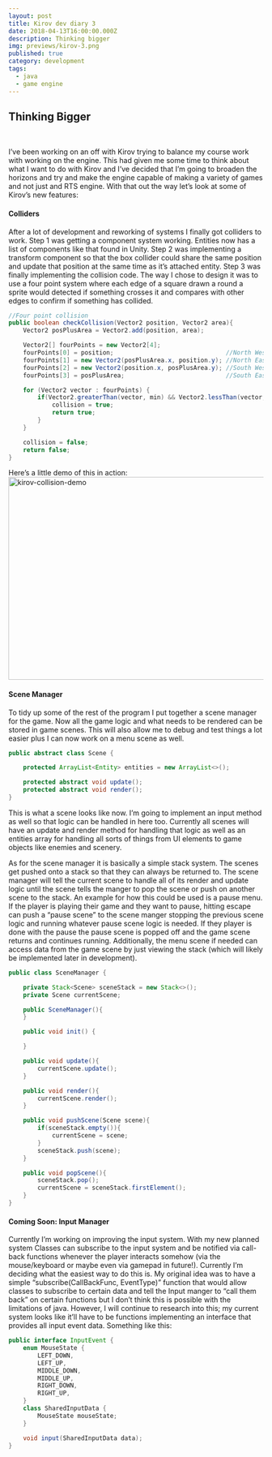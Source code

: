 ```yaml
---
layout: post
title: Kirov dev diary 3
date: 2018-04-13T16:00:00.000Z
description: Thinking bigger
img: previews/kirov-3.png
published: true
category: development
tags:
  - java
  - game engine
---
```

## Thinking Bigger
<br>

I’ve been working on an off with Kirov trying to balance my course work with working on the engine. This had given me some time to think about what I want to do with Kirov and I’ve decided that I’m going to broaden the horizons and try and make the engine capable of making a variety of games and not just and RTS engine.
With that out the way let’s look at some of Kirov’s new features:

#### Colliders
After a lot of development and reworking of systems I finally got colliders to work.
Step 1 was getting a component system working. Entities now has a list of components like that found in Unity.
Step 2 was implementing a transform component so that the box collider could share the same position and update that position at the same time as it’s attached entity.
Step 3 was finally implementing the collision code. The way I chose to design it was to use a four point system where each edge of a square drawn a round a sprite would detected if something crosses it and compares with other edges to confirm if something has collided.

``` java
//Four point collision
public boolean checkCollision(Vector2 position, Vector2 area){
    Vector2 posPlusArea = Vector2.add(position, area);

    Vector2[] fourPoints = new Vector2[4];
    fourPoints[0] = position;                               //North West
    fourPoints[1] = new Vector2(posPlusArea.x, position.y); //North East
    fourPoints[2] = new Vector2(position.x, posPlusArea.y); //South West
    fourPoints[3] = posPlusArea;                            //South East

    for (Vector2 vector : fourPoints) {
        if(Vector2.greaterThan(vector, min) && Vector2.lessThan(vector, max)) {
            collision = true;
            return true;
        }
    }

    collision = false;
    return false;
}
```
Here’s a little demo of this in action:
<img src="/SamHibb.github.io/images/kirov-collision1.gif" alt="kirov-collision-demo" width="700" height="400">
<br>

#### Scene Manager
To tidy up some of the rest of the program I put together a scene manager for the game. Now all the game logic and what needs to be rendered can be stored in game scenes. This will also allow me to debug and test things a lot easier plus I can now work on a menu scene as well.
``` java
public abstract class Scene {

    protected ArrayList<Entity> entities = new ArrayList<>();

    protected abstract void update();
    protected abstract void render();
}
```
This is what a scene looks like now. I’m going to implement an input method as well so that logic can be handled in here too. Currently all scenes will have an update and render method for handling that logic as well as an entities array for handling all sorts of things from UI elements to game objects like enemies and scenery.

As for the scene manager it is basically a simple stack system. The scenes get pushed onto a stack so that they can always be returned to. The scene manager will tell the current scene to handle all of its render and update logic until the scene tells the manger to pop the scene or push on another scene to the stack. An example for how this could be used is a pause menu.
If the player is playing their game and they want to pause, hitting escape can push a “pause scene” to the scene manger stopping the previous scene logic and running whatever pause scene logic is needed. If they player is done with the pause the pause scene is popped off and the game scene returns and continues running. Additionally, the menu scene if needed can access data from the game scene by just viewing the stack (which will likely be implemented later in development).
``` java
public class SceneManager {

    private Stack<Scene> sceneStack = new Stack<>();
    private Scene currentScene;

    public SceneManager(){
    }

    public void init() {

    }

    public void update(){
        currentScene.update();
    }

    public void render(){
        currentScene.render();
    }

    public void pushScene(Scene scene){
        if(sceneStack.empty()){
            currentScene = scene;
        }
        sceneStack.push(scene);
    }

    public void popScene(){
        sceneStack.pop();
        currentScene = sceneStack.firstElement();
    }
}
```
#### Coming Soon: Input Manager
Currently I’m working on improving the input system. With my new planned system Classes can subscribe to the input system and be notified via call-back functions whenever the player interacts somehow (via the mouse/keyboard or maybe even via gamepad in future!). Currently I’m deciding what the easiest way to do this is. My original idea was to have a simple “subscribe(CallBackFunc, EventType)” function that would allow classes to subscribe to certain data and tell the Input manger to “call them back” on certain functions but I don’t think this is possible with the limitations of java. However, I will continue to research into this; my current system looks like it’ll have to be functions implementing an interface that provides all input event data. Something like this:
``` java
public interface InputEvent {
    enum MouseState {
        LEFT_DOWN,
        LEFT_UP,
        MIDDLE_DOWN,
        MIDDLE_UP,
        RIGHT_DOWN,
        RIGHT_UP,
    }
    class SharedInputData {
        MouseState mouseState;
    }

    void input(SharedInputData data);
}
```

